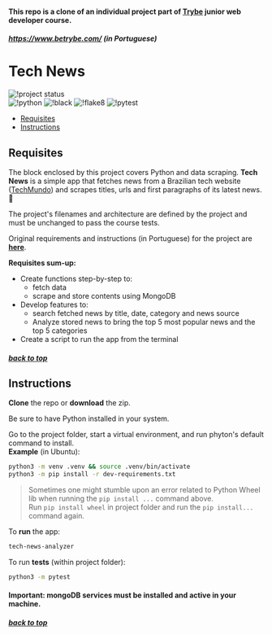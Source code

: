 #### <a name="top"></a> This repo is a clone of an individual project part of [Trybe](https://www.betrybe.com/) junior web developer course.
##### https://www.betrybe.com/ (in Portuguese)  

# Tech News 
![!project status](https://img.shields.io/badge/status-development-yellow?style=flat&logo=visual-studio-code)   
![!python](https://img.shields.io/badge/python-3.6-green?style=flat&logo=python)
![!black](https://img.shields.io/badge/black-20.8b1-red?style=flat)
![!flake8](https://img.shields.io/badge/flake8-3.8.4-blue?style=flat)
![!pytest](https://img.shields.io/badge/pytest-6.1-orange?style=flat) 

- [Requisites](#requisites)
- [Instructions](#instructions)


## Requisites <a name="requisites"></a>

The block enclosed by this project covers Python and data scraping. **Tech News** is a simple app that fetches news from a Brazilian tech website ([TechMundo](https://www.tecmundo.com.br)) and scrapes titles, urls and first paragraphs of its latest news. 🤖

The project's filenames and architecture are defined by the project and must be unchanged to pass the course tests.

Original requirements and instructions (in Portuguese) for the project are [**here**](README_original.md).


**Requisites sum-up:**

- Create functions step-by-step to:
  - fetch data
  - scrape and store contents using MongoDB
- Develop features to:
  - search fetched news by title, date, category and news source
  - Analyze stored news to bring the top 5 most popular news and the top 5 categories
- Create a script to run the app from the terminal

##### [back to top](#top)

## Instructions <a name="instructions"></a>

**Clone** the repo or **download** the zip.

Be sure to have Python installed in your system.

Go to the project folder, start a virtual environment, and run phyton's default command to install.  
**Example** (in Ubuntu):  
```bash
python3 -m venv .venv && source .venv/bin/activate
python3 -m pip install -r dev-requirements.txt
```
> Sometimes one might stumble upon an error related to Python Wheel lib when running the `pip install ...` command above.  
Run `pip install wheel` in project folder and run the `pip install...` command again.
  
To **run** the app:
```bash
tech-news-analyzer
```

To run **tests** (within project folder):
```bash
python3 -m pytest
```

#### Important: mongoDB services must be installed and active in your machine.

##### [back to top](#top)


